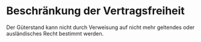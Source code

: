 # Beschränkung der Vertragsfreiheit

Der Güterstand kann nicht durch Verweisung auf nicht mehr geltendes oder ausländisches Recht bestimmt werden. 

